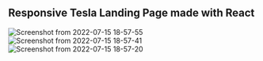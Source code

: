 ## Responsive Tesla Landing Page made with React

![Screenshot from 2022-07-15 18-57-55](https://user-images.githubusercontent.com/77159670/179261503-1eb21123-43a6-4f0e-a3b6-644d69f9709d.png)
![Screenshot from 2022-07-15 18-57-41](https://user-images.githubusercontent.com/77159670/179261516-8c7477fa-ce7a-43b2-af02-f7cf0307ed96.png)
![Screenshot from 2022-07-15 18-57-20](https://user-images.githubusercontent.com/77159670/179261544-25bf67a4-0459-4c13-b2f3-f3a6f11114cc.png)
